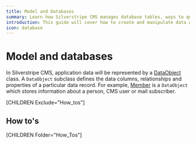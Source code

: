 ```yaml
---
title: Model and Databases
summary: Learn how Silverstripe CMS manages database tables, ways to query your database and how to publish data.
introduction: This guide will cover how to create and manipulate data within Silverstripe CMS and how to use the ORM (Object Relational Model) to query data.
icon: database
---
```


# Model and databases

In Silverstripe CMS, application data will be represented by a [DataObject](api:SilverStripe\ORM\DataObject) class. A `DataObject` subclass defines the
data columns, relationships and properties of a particular data record. For example, [Member](api:SilverStripe\Security\Member) is a `DataObject`
which stores information about a person, CMS user or mail subscriber.

[CHILDREN Exclude="How_tos"]

## How to's

[CHILDREN Folder="How_Tos"]
